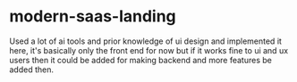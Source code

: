 # modern-saas-landing
Used a lot of ai tools and prior knowledge of ui design and implemented it here, it's basically only the front end for now but if it works fine to ui and ux users then it could be added for making backend and more features be added then.
